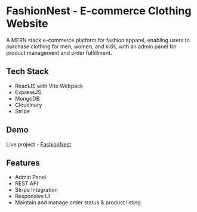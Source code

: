 # FashionNest - E-commerce Clothing Website

A MERN stack e-commerce platform for fashion apparel, enabling users to purchase clothing for men, women, and kids, with an admin panel for product management and order fulfillment.

## Tech Stack

 - ReactJS with Vite Webpack
 - ExpressJS
 - MongoDB
 - Cloudinary
 - Stripe

## Demo

Live project - [FashionNest](https://mern-e-commerce-project-frontend.vercel.app/)

## Features

- Admin Panel
- REST API
- Stripe Integration
- Responsive UI
- Maintain and manage order status & product listing
